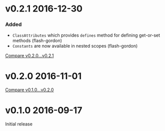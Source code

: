 # v0.2.1 2016-12-30

### Added

* `ClassAttributes` which provides `defines` method for defining get-or-set methods (flash-gordon)
* `Constants` are now available in nested scopes (flash-gordon)

[Compare v0.2.0...v0.2.1](https://github.com/dry-rb/dry-core/compare/v0.2.0...v0.2.1)

# v0.2.0 2016-11-01

[Compare v0.1.0...v0.2.0](https://github.com/dry-rb/dry-core/compare/v0.1.0...v0.2.0)

# v0.1.0 2016-09-17

Initial release

